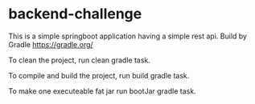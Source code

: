 # backend-challenge

This is a simple springboot application having a simple rest api. Build by Gradle https://gradle.org/

To clean the project, run clean gradle task.

To compile and build the project, run build gradle task.

To make one executeable fat jar run bootJar gradle task.
